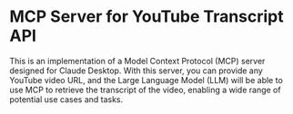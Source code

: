 # MCP Server for YouTube Transcript API

This is an implementation of a Model Context Protocol (MCP) server designed for Claude Desktop. With this server, you can provide any YouTube video URL, and the Large Language Model (LLM) will be able to use MCP to retrieve the transcript of the video, enabling a wide range of potential use cases and tasks.